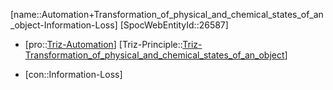 ﻿---
type: TrizContradiction
aliases:
- Automation+Transformation_of_physical_and_chemical_states_of_an_object-Information-Loss
license: CC BY-SA 4.0
copyright: https://github.com/SpocWeb
IsDeleted: false
IsReadOnly: false
Confidential: public
tags: 
- Triz/Contradiction
---
[name::Automation+Transformation_of_physical_and_chemical_states_of_an_object-Information-Loss]
[SpocWebEntityId::26587]
+ [pro::[Triz-Automation](tech/Triz/Parameter/Triz-Automation.md)]
[Triz-Principle::[Triz-Transformation_of_physical_and_chemical_states_of_an_object](tech/Triz/Principle/Triz-Transformation_of_physical_and_chemical_states_of_an_object.md)]
- [con::Information-Loss]

